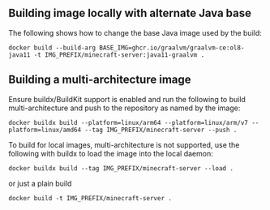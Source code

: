 
## Building image locally with alternate Java base

The following shows how to change the base Java image used by the build:

```shell
docker build --build-arg BASE_IMG=ghcr.io/graalvm/graalvm-ce:ol8-java11 -t IMG_PREFIX/minecraft-server:java11-graalvm .
```

## Building a multi-architecture image

Ensure buildx/BuildKit support is enabled and run the following to build multi-architecture and push to the repository as named by the image:

```shell
docker buildx build --platform=linux/arm64 --platform=linux/arm/v7 --platform=linux/amd64 --tag IMG_PREFIX/minecraft-server --push .
```

To build for local images, multi-architecture is not supported, use the following with buildx to load the image into the local daemon:

```shell
docker buildx build --tag IMG_PREFIX/minecraft-server --load .
```

or just a plain build

```shell
docker build -t IMG_PREFIX/minecraft-server .
```
